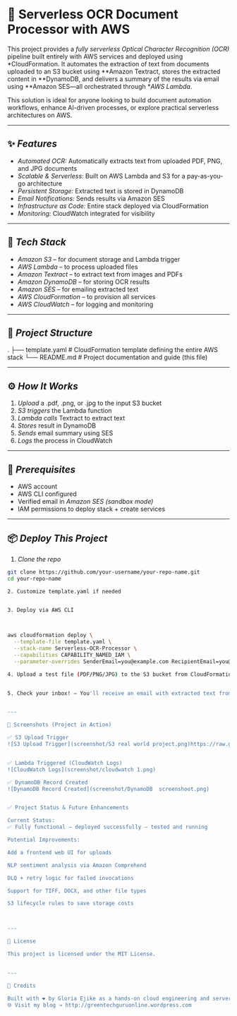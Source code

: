 # 🧾 Serverless OCR Document Processor with AWS

This project provides a *fully serverless Optical Character Recognition (OCR)* pipeline built entirely with AWS services and deployed using *CloudFormation. It automates the extraction of text from documents uploaded to an S3 bucket using **Amazon Textract, stores the extracted content in **DynamoDB, and delivers a summary of the results via email using **Amazon SES—all orchestrated through **AWS Lambda*.

This solution is ideal for anyone looking to build document automation workflows, enhance AI-driven processes, or explore practical serverless architectures on AWS.

---

## ✨ *Features*

- *Automated OCR:* Automatically extracts text from uploaded PDF, PNG, and JPG documents  
- *Scalable & Serverless:* Built on AWS Lambda and S3 for a pay-as-you-go architecture  
- *Persistent Storage:* Extracted text is stored in DynamoDB  
- *Email Notifications:* Sends results via Amazon SES  
- *Infrastructure as Code:* Entire stack deployed via CloudFormation  
- *Monitoring:* CloudWatch integrated for visibility

---

## 🚀 *Tech Stack*

- *Amazon S3* – for document storage and Lambda trigger  
- *AWS Lambda* – to process uploaded files  
- *Amazon Textract* – to extract text from images and PDFs  
- *Amazon DynamoDB* – for storing OCR results  
- *Amazon SES* – for emailing extracted text  
- *AWS CloudFormation* – to provision all services  
- *AWS CloudWatch* – for logging and monitoring

---

## 📂 *Project Structure*

. ├── template.yaml           # CloudFormation template defining the entire AWS stack └── README.md               # Project documentation and guide (this file)

---

## ⚙ *How It Works*

1. *Upload* a .pdf, .png, or .jpg to the input S3 bucket  
2. *S3 triggers* the Lambda function  
3. *Lambda calls* Textract to extract text  
4. *Stores* result in DynamoDB  
5. *Sends* email summary using SES  
6. *Logs* the process in CloudWatch

---

## 🔐 *Prerequisites*

- AWS account  
- AWS CLI configured  
- Verified email in *Amazon SES (sandbox mode)*  
- IAM permissions to deploy stack + create services

---

## 📦 *Deploy This Project*

1. *Clone the repo*  
```bash
git clone https://github.com/your-username/your-repo-name.git
cd your-repo-name

2. Customize template.yaml if needed


3. Deploy via AWS CLI



aws cloudformation deploy \
  --template-file template.yaml \
  --stack-name Serverless-OCR-Processor \
  --capabilities CAPABILITY_NAMED_IAM \
  --parameter-overrides SenderEmail=you@example.com RecipientEmail=you@example.com

4. Upload a test file (PDF/PNG/JPG) to the S3 bucket from CloudFormation Output


5. Check your inbox! — You'll receive an email with extracted text from Textract


---

📸 Screenshots (Project in Action)

✅ S3 Upload Trigger  
![S3 Upload Trigger](screenshot/S3 real world project.png)https://raw.githubusercontent.com/Gees-cloud/aws-serverless-ocr-processor/main/S3%20real%20world%20project.png


✅ Lambda Triggered (CloudWatch Logs)  
![CloudWatch Logs](screenshot/cloudwatch 1.png)

✅ DynamoDB Record Created  
![DynamoDB Record Created](screenshot/DynamoDB  screenshoot.png)


✅ Project Status & Future Enhancements

Current Status:
✅ Fully functional – deployed successfully – tested and running

Potential Improvements:

Add a frontend web UI for uploads

NLP sentiment analysis via Amazon Comprehend

DLQ + retry logic for failed invocations

Support for TIFF, DOCX, and other file types

S3 lifecycle rules to save storage costs



---

📄 License

This project is licensed under the MIT License.


---

🙌 Credits

Built with ❤ by Gloria Ejike as a hands-on cloud engineering and serverless practice project.
🌐 Visit my blog → http://greentechguruonline.wordpress.com 
